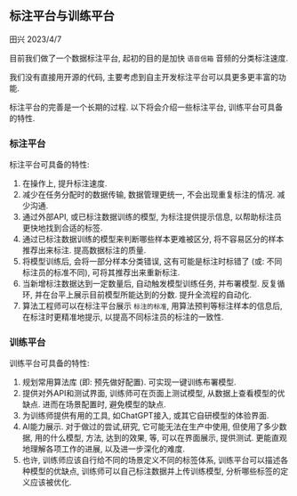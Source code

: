 ## 标注平台与训练平台

田兴 2023/4/7



目前我们做了一个数据标注平台, 起初的目的是加快 `语音信箱` 音频的分类标注速度. 

我们没有直接用开源的代码, 主要考虑到自主开发标注平台可以具更多更丰富的功能. 

标注平台的完善是一个长期的过程. 以下将会介绍一些标注平台, 训练平台可具备的特性. 




### 标注平台

标注平台可具备的特性: 
1. 在操作上, 提升标注速度. 
2. 减少在任务分配时的数据传输, 数据管理更统一, 不会出现重复标注的情况. 减少沟通. 
3. 通过外部API, 或已标注数据训练的模型, 为标注提供提示信息, 以帮助标注员更快地找到合适的标签. 
4. 通过已标注数据训练的模型来判断哪些样本更难被区分, 将不容易区分的样本推荐出来标注. 提高数据标注的质量. 
5. 将模型训练后, 会将一部分样本分类错误, 这有可能是标注时标错了 (或: 不同标注员的标准不同), 可将其推荐出来重新标注. 
6. 当新增标注数据达到一定数量后, 自动触发模型训练任务, 并布署模型. 反复循环, 并在台平上展示目前模型所能达到的分数. 提升全流程的自动化. 
7. 算法工程师可以在标注平台展示 `标注的标准`, 用算法预判等标注样本的信息后, 在标注时更精准地提示, 以提高不同标注员的标注的一致性. 



### 训练平台

训练平台可具备的特性: 
1. 规划常用算法库 (即: 预先做好配置). 可实现一键训练布署模型. 
2. 提供对外API和测试界面, 训练师可在页面上测试模型, 从数据上查看模型的优缺点. 进而在场景配置时, 避免模型的缺点. 
3. 为训练师提供有用的工具, 如ChatGPT接入, 或其它自研模型的体验界面. 
4. AI能力展示. 对于做过的尝试,研究, 它可能无法在生产中使用, 但使用了多少数据, 用的什么模型, 方法, 达到的效果, 等, 可以在界面展示, 提供测试. 更能直观地理解各项工作的进展, 以及进一步深化的难度. 
5. 也许, 训练师应该自行给不同的场景定义不同的标签体系, 训练平台可以描述各种模型的优缺点, 训练师可以自己标注数据并上传训练模型, 分析哪些标签的定义应该被优化. 







